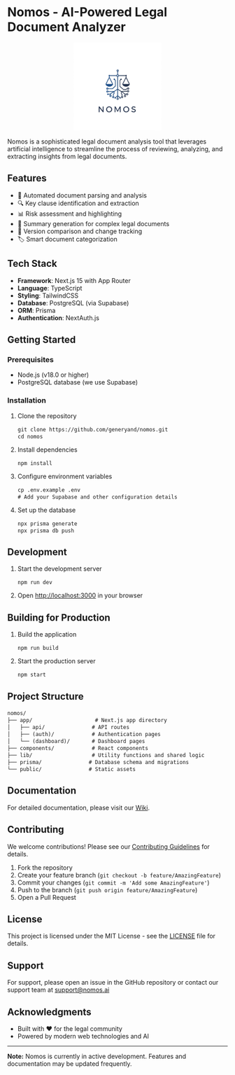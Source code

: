 # Nomos - AI-Powered Legal Document Analyzer

<div align="center">
  <img src="public/nomos-logo.png" alt="Nomos Logo" width="200" height="auto">
</div>

Nomos is a sophisticated legal document analysis tool that leverages artificial intelligence to streamline the process of reviewing, analyzing, and extracting insights from legal documents.

## Features

- 📄 Automated document parsing and analysis
- 🔍 Key clause identification and extraction
- 📊 Risk assessment and highlighting
- 📝 Summary generation for complex legal documents
- 🔄 Version comparison and change tracking
- 🏷️ Smart document categorization

## Tech Stack

- **Framework**: Next.js 15 with App Router
- **Language**: TypeScript
- **Styling**: TailwindCSS
- **Database**: PostgreSQL (via Supabase)
- **ORM**: Prisma
- **Authentication**: NextAuth.js

## Getting Started

### Prerequisites

- Node.js (v18.0 or higher)
- PostgreSQL database (we use Supabase)

### Installation

1. Clone the repository

   ```
   git clone https://github.com/generyand/nomos.git
   cd nomos
   ```

2. Install dependencies

   ```
   npm install
   ```

3. Configure environment variables

   ```
   cp .env.example .env
   # Add your Supabase and other configuration details
   ```

4. Set up the database

   ```
   npx prisma generate
   npx prisma db push
   ```

## Development

1. Start the development server

   ```
   npm run dev
   ```

2. Open [http://localhost:3000](http://localhost:3000) in your browser

## Building for Production

1. Build the application

   ```
   npm run build
   ```

2. Start the production server

   ```
   npm start
   ```

## Project Structure

```
nomos/
├── app/                    # Next.js app directory
│   ├── api/               # API routes
│   ├── (auth)/            # Authentication pages
│   └── (dashboard)/       # Dashboard pages
├── components/            # React components
├── lib/                   # Utility functions and shared logic
├── prisma/               # Database schema and migrations
└── public/               # Static assets
```

## Documentation

For detailed documentation, please visit our [Wiki](https://github.com/yourusername/nomos/wiki).

## Contributing

We welcome contributions! Please see our [Contributing Guidelines](CONTRIBUTING.md) for details.

1. Fork the repository
2. Create your feature branch (`git checkout -b feature/AmazingFeature`)
3. Commit your changes (`git commit -m 'Add some AmazingFeature'`)
4. Push to the branch (`git push origin feature/AmazingFeature`)
5. Open a Pull Request

## License

This project is licensed under the MIT License - see the [LICENSE](LICENSE) file for details.

## Support

For support, please open an issue in the GitHub repository or contact our support team at support@nomos.ai

## Acknowledgments

- Built with ❤️ for the legal community
- Powered by modern web technologies and AI

---

**Note:** Nomos is currently in active development. Features and documentation may be updated frequently.
